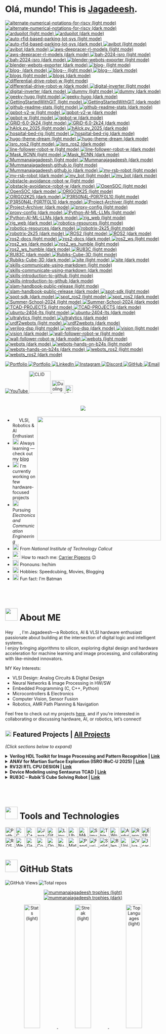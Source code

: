 # Olá, mundo! This is [Jagadeesh](https://mummanajagadeesh.github.io/). <!-- updated: 2025-07-20 15:16:52 IST -->

<!--# こんにちは、世界！これは [Jagadeesh](https://mummanajagadeesh.github.io/) です。-->


<!--START-REPO-CARD:ImProVe-->
<!--END-REPO-CARD:ImProVe-->

<!--START:REPO_CARDS-->

<a href="https://github.com/Mummanajagadeesh#gh-light-mode-only">
  <img src="./repos/alternate-numerical-notations-for-riscv-light.svg#gh-light-mode-only" alt="alternate-numerical-notations-for-riscv (light mode)" />
</a>
<a href="https://github.com/Mummanajagadeesh#gh-dark-mode-only">
  <img src="./repos/alternate-numerical-notations-for-riscv-dark.svg#gh-dark-mode-only" alt="alternate-numerical-notations-for-riscv (dark mode)" />
</a>


<a href="https://github.com/Mummanajagadeesh#gh-light-mode-only">
  <img src="./repos/ardupilot-light.svg#gh-light-mode-only" alt="ardupilot (light mode)" />
</a>
<a href="https://github.com/Mummanajagadeesh#gh-dark-mode-only">
  <img src="./repos/ardupilot-dark.svg#gh-dark-mode-only" alt="ardupilot (dark mode)" />
</a>


<a href="https://github.com/Mummanajagadeesh#gh-light-mode-only">
  <img src="./repos/auto-rfid-based-parking-lot-sys-light.svg#gh-light-mode-only" alt="auto-rfid-based-parking-lot-sys (light mode)" />
</a>
<a href="https://github.com/Mummanajagadeesh#gh-dark-mode-only">
  <img src="./repos/auto-rfid-based-parking-lot-sys-dark.svg#gh-dark-mode-only" alt="auto-rfid-based-parking-lot-sys (dark mode)" />
</a>


<a href="https://github.com/Mummanajagadeesh#gh-light-mode-only">
  <img src="./repos/avibot-light.svg#gh-light-mode-only" alt="avibot (light mode)" />
</a>
<a href="https://github.com/Mummanajagadeesh#gh-dark-mode-only">
  <img src="./repos/avibot-dark.svg#gh-dark-mode-only" alt="avibot (dark mode)" />
</a>


<a href="https://github.com/Mummanajagadeesh#gh-light-mode-only">
  <img src="./repos/aws-deepracer-rl-models-light.svg#gh-light-mode-only" alt="aws-deepracer-rl-models (light mode)" />
</a>
<a href="https://github.com/Mummanajagadeesh#gh-dark-mode-only">
  <img src="./repos/aws-deepracer-rl-models-dark.svg#gh-dark-mode-only" alt="aws-deepracer-rl-models (dark mode)" />
</a>


<a href="https://github.com/Mummanajagadeesh#gh-light-mode-only">
  <img src="./repos/bah-2024-isro-light.svg#gh-light-mode-only" alt="bah-2024-isro (light mode)" />
</a>
<a href="https://github.com/Mummanajagadeesh#gh-dark-mode-only">
  <img src="./repos/bah-2024-isro-dark.svg#gh-dark-mode-only" alt="bah-2024-isro (dark mode)" />
</a>


<a href="https://github.com/Mummanajagadeesh#gh-light-mode-only">
  <img src="./repos/blender-webots-exporter-light.svg#gh-light-mode-only" alt="blender-webots-exporter (light mode)" />
</a>
<a href="https://github.com/Mummanajagadeesh#gh-dark-mode-only">
  <img src="./repos/blender-webots-exporter-dark.svg#gh-dark-mode-only" alt="blender-webots-exporter (dark mode)" />
</a>


<a href="https://github.com/Mummanajagadeesh#gh-light-mode-only">
  <img src="./repos/blog--light.svg#gh-light-mode-only" alt="blog- (light mode)" />
</a>
<a href="https://github.com/Mummanajagadeesh#gh-dark-mode-only">
  <img src="./repos/blog--dark.svg#gh-dark-mode-only" alt="blog- (dark mode)" />
</a>


<a href="https://github.com/Mummanajagadeesh#gh-light-mode-only">
  <img src="./repos/blog---light.svg#gh-light-mode-only" alt="blog-- (light mode)" />
</a>
<a href="https://github.com/Mummanajagadeesh#gh-dark-mode-only">
  <img src="./repos/blog---dark.svg#gh-dark-mode-only" alt="blog-- (dark mode)" />
</a>


<a href="https://github.com/Mummanajagadeesh#gh-light-mode-only">
  <img src="./repos/blogs-light.svg#gh-light-mode-only" alt="blogs (light mode)" />
</a>
<a href="https://github.com/Mummanajagadeesh#gh-dark-mode-only">
  <img src="./repos/blogs-dark.svg#gh-dark-mode-only" alt="blogs (dark mode)" />
</a>


<a href="https://github.com/Mummanajagadeesh#gh-light-mode-only">
  <img src="./repos/differential-drive-robot-w-light.svg#gh-light-mode-only" alt="differential-drive-robot-w (light mode)" />
</a>
<a href="https://github.com/Mummanajagadeesh#gh-dark-mode-only">
  <img src="./repos/differential-drive-robot-w-dark.svg#gh-dark-mode-only" alt="differential-drive-robot-w (dark mode)" />
</a>


<a href="https://github.com/Mummanajagadeesh#gh-light-mode-only">
  <img src="./repos/digital-inverter-light.svg#gh-light-mode-only" alt="digital-inverter (light mode)" />
</a>
<a href="https://github.com/Mummanajagadeesh#gh-dark-mode-only">
  <img src="./repos/digital-inverter-dark.svg#gh-dark-mode-only" alt="digital-inverter (dark mode)" />
</a>


<a href="https://github.com/Mummanajagadeesh#gh-light-mode-only">
  <img src="./repos/dummy-light.svg#gh-light-mode-only" alt="dummy (light mode)" />
</a>
<a href="https://github.com/Mummanajagadeesh#gh-dark-mode-only">
  <img src="./repos/dummy-dark.svg#gh-dark-mode-only" alt="dummy (dark mode)" />
</a>


<a href="https://github.com/Mummanajagadeesh#gh-light-mode-only">
  <img src="./repos/geeky-hugo-light.svg#gh-light-mode-only" alt="geeky-hugo (light mode)" />
</a>
<a href="https://github.com/Mummanajagadeesh#gh-dark-mode-only">
  <img src="./repos/geeky-hugo-dark.svg#gh-dark-mode-only" alt="geeky-hugo (dark mode)" />
</a>


<a href="https://github.com/Mummanajagadeesh#gh-light-mode-only">
  <img src="./repos/gettingstartedwithgit-light.svg#gh-light-mode-only" alt="GettingStartedWithGIT (light mode)" />
</a>
<a href="https://github.com/Mummanajagadeesh#gh-dark-mode-only">
  <img src="./repos/gettingstartedwithgit-dark.svg#gh-dark-mode-only" alt="GettingStartedWithGIT (dark mode)" />
</a>


<a href="https://github.com/Mummanajagadeesh#gh-light-mode-only">
  <img src="./repos/github-readme-stats-light.svg#gh-light-mode-only" alt="github-readme-stats (light mode)" />
</a>
<a href="https://github.com/Mummanajagadeesh#gh-dark-mode-only">
  <img src="./repos/github-readme-stats-dark.svg#gh-dark-mode-only" alt="github-readme-stats (dark mode)" />
</a>


<a href="https://github.com/Mummanajagadeesh#gh-light-mode-only">
  <img src="./repos/gpbot-v2-w-light.svg#gh-light-mode-only" alt="gpbot-v2-w (light mode)" />
</a>
<a href="https://github.com/Mummanajagadeesh#gh-dark-mode-only">
  <img src="./repos/gpbot-v2-w-dark.svg#gh-dark-mode-only" alt="gpbot-v2-w (dark mode)" />
</a>


<a href="https://github.com/Mummanajagadeesh#gh-light-mode-only">
  <img src="./repos/gpbot-w-light.svg#gh-light-mode-only" alt="gpbot-w (light mode)" />
</a>
<a href="https://github.com/Mummanajagadeesh#gh-dark-mode-only">
  <img src="./repos/gpbot-w-dark.svg#gh-dark-mode-only" alt="gpbot-w (dark mode)" />
</a>


<a href="https://github.com/Mummanajagadeesh#gh-light-mode-only">
  <img src="./repos/grid-6.0-2k24-light.svg#gh-light-mode-only" alt="GRiD-6.0-2k24 (light mode)" />
</a>
<a href="https://github.com/Mummanajagadeesh#gh-dark-mode-only">
  <img src="./repos/grid-6.0-2k24-dark.svg#gh-dark-mode-only" alt="GRiD-6.0-2k24 (dark mode)" />
</a>


<a href="https://github.com/Mummanajagadeesh#gh-light-mode-only">
  <img src="./repos/haick.py_2025-light.svg#gh-light-mode-only" alt="hAIck.py_2025 (light mode)" />
</a>
<a href="https://github.com/Mummanajagadeesh#gh-dark-mode-only">
  <img src="./repos/haick.py_2025-dark.svg#gh-dark-mode-only" alt="hAIck.py_2025 (dark mode)" />
</a>


<a href="https://github.com/Mummanajagadeesh#gh-light-mode-only">
  <img src="./repos/hospital-bed-rig-light.svg#gh-light-mode-only" alt="hospital-bed-rig (light mode)" />
</a>
<a href="https://github.com/Mummanajagadeesh#gh-dark-mode-only">
  <img src="./repos/hospital-bed-rig-dark.svg#gh-dark-mode-only" alt="hospital-bed-rig (dark mode)" />
</a>


<a href="https://github.com/Mummanajagadeesh#gh-light-mode-only">
  <img src="./repos/hugo-theme-dream-light.svg#gh-light-mode-only" alt="hugo-theme-dream (light mode)" />
</a>
<a href="https://github.com/Mummanajagadeesh#gh-dark-mode-only">
  <img src="./repos/hugo-theme-dream-dark.svg#gh-dark-mode-only" alt="hugo-theme-dream (dark mode)" />
</a>


<a href="https://github.com/Mummanajagadeesh#gh-light-mode-only">
  <img src="./repos/isro_ros2-light.svg#gh-light-mode-only" alt="isro_ros2 (light mode)" />
</a>
<a href="https://github.com/Mummanajagadeesh#gh-dark-mode-only">
  <img src="./repos/isro_ros2-dark.svg#gh-dark-mode-only" alt="isro_ros2 (dark mode)" />
</a>


<a href="https://github.com/Mummanajagadeesh#gh-light-mode-only">
  <img src="./repos/line-follower-robot-w-light.svg#gh-light-mode-only" alt="line-follower-robot-w (light mode)" />
</a>
<a href="https://github.com/Mummanajagadeesh#gh-dark-mode-only">
  <img src="./repos/line-follower-robot-w-dark.svg#gh-dark-mode-only" alt="line-follower-robot-w (dark mode)" />
</a>


<a href="https://github.com/Mummanajagadeesh#gh-light-mode-only">
  <img src="./repos/mask_rcnn-light.svg#gh-light-mode-only" alt="Mask_RCNN (light mode)" />
</a>
<a href="https://github.com/Mummanajagadeesh#gh-dark-mode-only">
  <img src="./repos/mask_rcnn-dark.svg#gh-dark-mode-only" alt="Mask_RCNN (dark mode)" />
</a>


<a href="https://github.com/Mummanajagadeesh#gh-light-mode-only">
  <img src="./repos/mummanajagadeesh-light.svg#gh-light-mode-only" alt="Mummanajagadeesh (light mode)" />
</a>
<a href="https://github.com/Mummanajagadeesh#gh-dark-mode-only">
  <img src="./repos/mummanajagadeesh-dark.svg#gh-dark-mode-only" alt="Mummanajagadeesh (dark mode)" />
</a>


<a href="https://github.com/Mummanajagadeesh#gh-light-mode-only">
  <img src="./repos/mummanajagadeesh.github.io-light.svg#gh-light-mode-only" alt="Mummanajagadeesh.github.io (light mode)" />
</a>
<a href="https://github.com/Mummanajagadeesh#gh-dark-mode-only">
  <img src="./repos/mummanajagadeesh.github.io-dark.svg#gh-dark-mode-only" alt="Mummanajagadeesh.github.io (dark mode)" />
</a>


<a href="https://github.com/Mummanajagadeesh#gh-light-mode-only">
  <img src="./repos/my-rsb-robot-light.svg#gh-light-mode-only" alt="my-rsb-robot (light mode)" />
</a>
<a href="https://github.com/Mummanajagadeesh#gh-dark-mode-only">
  <img src="./repos/my-rsb-robot-dark.svg#gh-dark-mode-only" alt="my-rsb-robot (dark mode)" />
</a>


<a href="https://github.com/Mummanajagadeesh#gh-light-mode-only">
  <img src="./repos/my_bot-light.svg#gh-light-mode-only" alt="my_bot (light mode)" />
</a>
<a href="https://github.com/Mummanajagadeesh#gh-dark-mode-only">
  <img src="./repos/my_bot-dark.svg#gh-dark-mode-only" alt="my_bot (dark mode)" />
</a>


<a href="https://github.com/Mummanajagadeesh#gh-light-mode-only">
  <img src="./repos/obstacle-avoidance-robot-w-light.svg#gh-light-mode-only" alt="obstacle-avoidance-robot-w (light mode)" />
</a>
<a href="https://github.com/Mummanajagadeesh#gh-dark-mode-only">
  <img src="./repos/obstacle-avoidance-robot-w-dark.svg#gh-dark-mode-only" alt="obstacle-avoidance-robot-w (dark mode)" />
</a>


<a href="https://github.com/Mummanajagadeesh#gh-light-mode-only">
  <img src="./repos/opensoc-light.svg#gh-light-mode-only" alt="OpenSOC (light mode)" />
</a>
<a href="https://github.com/Mummanajagadeesh#gh-dark-mode-only">
  <img src="./repos/opensoc-dark.svg#gh-dark-mode-only" alt="OpenSOC (dark mode)" />
</a>


<a href="https://github.com/Mummanajagadeesh#gh-light-mode-only">
  <img src="./repos/origo2k25-light.svg#gh-light-mode-only" alt="ORIGO2K25 (light mode)" />
</a>
<a href="https://github.com/Mummanajagadeesh#gh-dark-mode-only">
  <img src="./repos/origo2k25-dark.svg#gh-dark-mode-only" alt="ORIGO2K25 (dark mode)" />
</a>


<a href="https://github.com/Mummanajagadeesh#gh-light-mode-only">
  <img src="./repos/p3r50n4l-p0r7f0l10-light.svg#gh-light-mode-only" alt="P3R50N4L-P0R7F0L10 (light mode)" />
</a>
<a href="https://github.com/Mummanajagadeesh#gh-dark-mode-only">
  <img src="./repos/p3r50n4l-p0r7f0l10-dark.svg#gh-dark-mode-only" alt="P3R50N4L-P0R7F0L10 (dark mode)" />
</a>


<a href="https://github.com/Mummanajagadeesh#gh-light-mode-only">
  <img src="./repos/project-archiver-light.svg#gh-light-mode-only" alt="Project-Archiver (light mode)" />
</a>
<a href="https://github.com/Mummanajagadeesh#gh-dark-mode-only">
  <img src="./repos/project-archiver-dark.svg#gh-dark-mode-only" alt="Project-Archiver (dark mode)" />
</a>


<a href="https://github.com/Mummanajagadeesh#gh-light-mode-only">
  <img src="./repos/proxy-config-light.svg#gh-light-mode-only" alt="proxy-config (light mode)" />
</a>
<a href="https://github.com/Mummanajagadeesh#gh-dark-mode-only">
  <img src="./repos/proxy-config-dark.svg#gh-dark-mode-only" alt="proxy-config (dark mode)" />
</a>


<a href="https://github.com/Mummanajagadeesh#gh-light-mode-only">
  <img src="./repos/python-ai-ml-llms-light.svg#gh-light-mode-only" alt="Python-AI-ML-LLMs (light mode)" />
</a>
<a href="https://github.com/Mummanajagadeesh#gh-dark-mode-only">
  <img src="./repos/python-ai-ml-llms-dark.svg#gh-dark-mode-only" alt="Python-AI-ML-LLMs (dark mode)" />
</a>


<a href="https://github.com/Mummanajagadeesh#gh-light-mode-only">
  <img src="./repos/rig_web-light.svg#gh-light-mode-only" alt="rig_web (light mode)" />
</a>
<a href="https://github.com/Mummanajagadeesh#gh-dark-mode-only">
  <img src="./repos/rig_web-dark.svg#gh-dark-mode-only" alt="rig_web (dark mode)" />
</a>


<a href="https://github.com/Mummanajagadeesh#gh-light-mode-only">
  <img src="./repos/robotics-resources-light.svg#gh-light-mode-only" alt="robotics-resources (light mode)" />
</a>
<a href="https://github.com/Mummanajagadeesh#gh-dark-mode-only">
  <img src="./repos/robotics-resources-dark.svg#gh-dark-mode-only" alt="robotics-resources (dark mode)" />
</a>


<a href="https://github.com/Mummanajagadeesh#gh-light-mode-only">
  <img src="./repos/robotrix-2k25-light.svg#gh-light-mode-only" alt="robotrix-2k25 (light mode)" />
</a>
<a href="https://github.com/Mummanajagadeesh#gh-dark-mode-only">
  <img src="./repos/robotrix-2k25-dark.svg#gh-dark-mode-only" alt="robotrix-2k25 (dark mode)" />
</a>


<a href="https://github.com/Mummanajagadeesh#gh-light-mode-only">
  <img src="./repos/ros2-light.svg#gh-light-mode-only" alt="ROS2 (light mode)" />
</a>
<a href="https://github.com/Mummanajagadeesh#gh-dark-mode-only">
  <img src="./repos/ros2-dark.svg#gh-dark-mode-only" alt="ROS2 (dark mode)" />
</a>


<a href="https://github.com/Mummanajagadeesh#gh-light-mode-only">
  <img src="./repos/ros2-docs-light.svg#gh-light-mode-only" alt="ros2-docs (light mode)" />
</a>
<a href="https://github.com/Mummanajagadeesh#gh-dark-mode-only">
  <img src="./repos/ros2-docs-dark.svg#gh-dark-mode-only" alt="ros2-docs (dark mode)" />
</a>


<a href="https://github.com/Mummanajagadeesh#gh-light-mode-only">
  <img src="./repos/ros2_ws-light.svg#gh-light-mode-only" alt="ros2_ws (light mode)" />
</a>
<a href="https://github.com/Mummanajagadeesh#gh-dark-mode-only">
  <img src="./repos/ros2_ws-dark.svg#gh-dark-mode-only" alt="ros2_ws (dark mode)" />
</a>


<a href="https://github.com/Mummanajagadeesh#gh-light-mode-only">
  <img src="./repos/ros2_ws_humble-light.svg#gh-light-mode-only" alt="ros2_ws_humble (light mode)" />
</a>
<a href="https://github.com/Mummanajagadeesh#gh-dark-mode-only">
  <img src="./repos/ros2_ws_humble-dark.svg#gh-dark-mode-only" alt="ros2_ws_humble (dark mode)" />
</a>


<a href="https://github.com/Mummanajagadeesh#gh-light-mode-only">
  <img src="./repos/ru83c-light.svg#gh-light-mode-only" alt="RU83C (light mode)" />
</a>
<a href="https://github.com/Mummanajagadeesh#gh-dark-mode-only">
  <img src="./repos/ru83c-dark.svg#gh-dark-mode-only" alt="RU83C (dark mode)" />
</a>


<a href="https://github.com/Mummanajagadeesh#gh-light-mode-only">
  <img src="./repos/rubiks-cube-3d-light.svg#gh-light-mode-only" alt="Rubiks-Cube-3D (light mode)" />
</a>
<a href="https://github.com/Mummanajagadeesh#gh-dark-mode-only">
  <img src="./repos/rubiks-cube-3d-dark.svg#gh-dark-mode-only" alt="Rubiks-Cube-3D (dark mode)" />
</a>


<a href="https://github.com/Mummanajagadeesh#gh-light-mode-only">
  <img src="./repos/site-light.svg#gh-light-mode-only" alt="site (light mode)" />
</a>
<a href="https://github.com/Mummanajagadeesh#gh-dark-mode-only">
  <img src="./repos/site-dark.svg#gh-dark-mode-only" alt="site (dark mode)" />
</a>


<a href="https://github.com/Mummanajagadeesh#gh-light-mode-only">
  <img src="./repos/skills-communicate-using-markdown-light.svg#gh-light-mode-only" alt="skills-communicate-using-markdown (light mode)" />
</a>
<a href="https://github.com/Mummanajagadeesh#gh-dark-mode-only">
  <img src="./repos/skills-communicate-using-markdown-dark.svg#gh-dark-mode-only" alt="skills-communicate-using-markdown (dark mode)" />
</a>


<a href="https://github.com/Mummanajagadeesh#gh-light-mode-only">
  <img src="./repos/skills-introduction-to-github-light.svg#gh-light-mode-only" alt="skills-introduction-to-github (light mode)" />
</a>
<a href="https://github.com/Mummanajagadeesh#gh-dark-mode-only">
  <img src="./repos/skills-introduction-to-github-dark.svg#gh-dark-mode-only" alt="skills-introduction-to-github (dark mode)" />
</a>


<a href="https://github.com/Mummanajagadeesh#gh-light-mode-only">
  <img src="./repos/slam-handbook-public-release-light.svg#gh-light-mode-only" alt="slam-handbook-public-release (light mode)" />
</a>
<a href="https://github.com/Mummanajagadeesh#gh-dark-mode-only">
  <img src="./repos/slam-handbook-public-release-dark.svg#gh-dark-mode-only" alt="slam-handbook-public-release (dark mode)" />
</a>


<a href="https://github.com/Mummanajagadeesh#gh-light-mode-only">
  <img src="./repos/spot-sdk-light.svg#gh-light-mode-only" alt="spot-sdk (light mode)" />
</a>
<a href="https://github.com/Mummanajagadeesh#gh-dark-mode-only">
  <img src="./repos/spot-sdk-dark.svg#gh-dark-mode-only" alt="spot-sdk (dark mode)" />
</a>


<a href="https://github.com/Mummanajagadeesh#gh-light-mode-only">
  <img src="./repos/spot_ros2-light.svg#gh-light-mode-only" alt="spot_ros2 (light mode)" />
</a>
<a href="https://github.com/Mummanajagadeesh#gh-dark-mode-only">
  <img src="./repos/spot_ros2-dark.svg#gh-dark-mode-only" alt="spot_ros2 (dark mode)" />
</a>


<a href="https://github.com/Mummanajagadeesh#gh-light-mode-only">
  <img src="./repos/summer-school-2024-light.svg#gh-light-mode-only" alt="Summer-School-2024 (light mode)" />
</a>
<a href="https://github.com/Mummanajagadeesh#gh-dark-mode-only">
  <img src="./repos/summer-school-2024-dark.svg#gh-dark-mode-only" alt="Summer-School-2024 (dark mode)" />
</a>


<a href="https://github.com/Mummanajagadeesh#gh-light-mode-only">
  <img src="./repos/tcad-projects-light.svg#gh-light-mode-only" alt="TCAD-PROJECTS (light mode)" />
</a>
<a href="https://github.com/Mummanajagadeesh#gh-dark-mode-only">
  <img src="./repos/tcad-projects-dark.svg#gh-dark-mode-only" alt="TCAD-PROJECTS (dark mode)" />
</a>


<a href="https://github.com/Mummanajagadeesh#gh-light-mode-only">
  <img src="./repos/ubuntu-2404-lts-light.svg#gh-light-mode-only" alt="ubuntu-2404-lts (light mode)" />
</a>
<a href="https://github.com/Mummanajagadeesh#gh-dark-mode-only">
  <img src="./repos/ubuntu-2404-lts-dark.svg#gh-dark-mode-only" alt="ubuntu-2404-lts (dark mode)" />
</a>


<a href="https://github.com/Mummanajagadeesh#gh-light-mode-only">
  <img src="./repos/ultralytics-light.svg#gh-light-mode-only" alt="ultralytics (light mode)" />
</a>
<a href="https://github.com/Mummanajagadeesh#gh-dark-mode-only">
  <img src="./repos/ultralytics-dark.svg#gh-dark-mode-only" alt="ultralytics (dark mode)" />
</a>


<a href="https://github.com/Mummanajagadeesh#gh-light-mode-only">
  <img src="./repos/urdf2webots-light.svg#gh-light-mode-only" alt="urdf2webots (light mode)" />
</a>
<a href="https://github.com/Mummanajagadeesh#gh-dark-mode-only">
  <img src="./repos/urdf2webots-dark.svg#gh-dark-mode-only" alt="urdf2webots (dark mode)" />
</a>


<a href="https://github.com/Mummanajagadeesh#gh-light-mode-only">
  <img src="./repos/verilog-dsp-light.svg#gh-light-mode-only" alt="verilog-dsp (light mode)" />
</a>
<a href="https://github.com/Mummanajagadeesh#gh-dark-mode-only">
  <img src="./repos/verilog-dsp-dark.svg#gh-dark-mode-only" alt="verilog-dsp (dark mode)" />
</a>


<a href="https://github.com/Mummanajagadeesh#gh-light-mode-only">
  <img src="./repos/vision-light.svg#gh-light-mode-only" alt="vision (light mode)" />
</a>
<a href="https://github.com/Mummanajagadeesh#gh-dark-mode-only">
  <img src="./repos/vision-dark.svg#gh-dark-mode-only" alt="vision (dark mode)" />
</a>


<a href="https://github.com/Mummanajagadeesh#gh-light-mode-only">
  <img src="./repos/wall-follower-robot-w-light.svg#gh-light-mode-only" alt="wall-follower-robot-w (light mode)" />
</a>
<a href="https://github.com/Mummanajagadeesh#gh-dark-mode-only">
  <img src="./repos/wall-follower-robot-w-dark.svg#gh-dark-mode-only" alt="wall-follower-robot-w (dark mode)" />
</a>


<a href="https://github.com/Mummanajagadeesh#gh-light-mode-only">
  <img src="./repos/webots-light.svg#gh-light-mode-only" alt="webots (light mode)" />
</a>
<a href="https://github.com/Mummanajagadeesh#gh-dark-mode-only">
  <img src="./repos/webots-dark.svg#gh-dark-mode-only" alt="webots (dark mode)" />
</a>


<a href="https://github.com/Mummanajagadeesh#gh-light-mode-only">
  <img src="./repos/webots-hands-on-b24s-light.svg#gh-light-mode-only" alt="webots-hands-on-b24s (light mode)" />
</a>
<a href="https://github.com/Mummanajagadeesh#gh-dark-mode-only">
  <img src="./repos/webots-hands-on-b24s-dark.svg#gh-dark-mode-only" alt="webots-hands-on-b24s (dark mode)" />
</a>


<a href="https://github.com/Mummanajagadeesh#gh-light-mode-only">
  <img src="./repos/webots_ros2-light.svg#gh-light-mode-only" alt="webots_ros2 (light mode)" />
</a>
<a href="https://github.com/Mummanajagadeesh#gh-dark-mode-only">
  <img src="./repos/webots_ros2-dark.svg#gh-dark-mode-only" alt="webots_ros2 (dark mode)" />
</a>

<!--END:REPO_CARDS-->


<!--START-REPO-CARD:NeVeR-->
<!--END-REPO-CARD:NeVeR-->


<p align="left">
  <a href="https://mummanajagadeesh.github.io/" target="_blank">
      <img src="https://img.shields.io/badge/Portfolio-2E8B57?style=flat-square&logo=Google-chrome&logoColor=white" alt="Portfolio"/>
  </a>
  <a href="https://mummanajagadeesh.github.io/blog/all" target="_blank">
      <img src="https://img.shields.io/badge/BLOG-000000?style=flat-square&logo=Google-chrome&logoColor=white" alt="Portfolio"/>
  </a>
  <a href="https://www.linkedin.com/in/jagadeeesh-mummana" target="_blank">
    <img src="https://img.shields.io/badge/LinkedIn-blue?style=flat-square&logo=linkedin" alt="LinkedIn"/>
  </a>
  <a href="https://www.instagram.com/jagadeesh__97__" target="_blank">
    <img src="https://img.shields.io/badge/Instagram-E4405F?style=flat-square&logo=instagram&logoColor=white" alt="Instagram"/>
  </a>
  <a href="https://discord.com/users/864753029030215690" target="_blank">
    <img src="https://img.shields.io/badge/Discord-7289DA?style=flat-square&logo=discord&logoColor=white" alt="Discord"/>
  </a>
  <a href="https://github.com/Mummanajagadeesh" target="_blank">
    <img src="https://img.shields.io/badge/GitHub-black?style=flat-square&logo=github" alt="GitHub"/>
  </a>
  <a href="mailto:mummanajagadeesh97@gmail.com" target="_blank">
    <img src="https://img.shields.io/badge/Email-D14836?style=flat-square&logo=gmail&logoColor=white" alt="Email"/>
  </a>
<!--   <a href="https://www.facebook.com/MJagadeesh97/" target="_blank">
    <img src="https://img.shields.io/badge/Facebook-1877F2?style=flat-square&logo=facebook&logoColor=white" alt="Facebook"/>
  </a>
  <a href="https://x.com/M_JAGADEESH97" target="_blank">
    <img src="https://img.shields.io/badge/Twitter-000000?style=flat-square&logo=x&logoColor=white" alt="X"/>
  </a> -->
</p>

<p align="left">
  <a href="https://www.youtube.com/@M_J_9_7" target="_blank">
    <img src="https://img.shields.io/badge/YouTube-FF0000?style=flat-square&logo=youtube&logoColor=white" alt="YouTube"/>
  </a>
  <a href="https://events.cubelelo.com/profile/24CLMUM001">
    <img src="https://m.media-amazon.com/images/S/aplus-media/sc/80b77cfa-c498-46e8-844c-3768a698d63a.__CR0,0,600,180_PT0_SX600_V1___.png" alt="CLID" width="70"/>
  </a>
  <a href="https://www.duolingo.com/profile/jagadeesh97">
    <img src="https://media.tenor.com/z168S__FUKcAAAAi/duolingo.gif" alt="Duolingo" width="40"/>
  </a>
  <a href="https://games.app.goo.gl/p1bNrgGSnMbK4hte9">
    <img src="https://www.svgrepo.com/show/303545/google-play-games-logo.svg" alt="Google Play" width="24"/>
  </a>
</p>



<!--<h1 align="center">
    <img src="https://readme-typing-svg.herokuapp.com/?font=Monaco&size=35&color=FF0000&center=true&vCenter=true&width=1000&height=120&duration=4000&lines=$+git+pull+life+--verbose;Fetching+latest+life+updates...;error:+merge+conflict+in+/mental/health;error:+insufficient+memory+to+process+workload;warning:+uncommitted+stress+found;Aborting...;Output:+%22404'd%22&repeat=false" />
</h1>-->


<h1 align="center">
    <img src="https://readme-typing-svg.herokuapp.com/?font=Monaco&size=35&color=FF0000&center=true&vCenter=true&width=500&height=70&duration=4000&lines=Hi_👋!;+I'm_Jagadeesh_ツ;" />
</h1>



<!-- <table>
  <tr>
    <td>
      <img src="https://i.pinimg.com/originals/3d/17/f4/3d17f46d3ea30dc0b94a9ff4a4d1a380.gif" width="400px">
    </td>
    <td>
      - <img src="https://images.emojiterra.com/google/noto-emoji/animated-emoji/1f916.gif" width="17px"> Robotics, AI & VLSI Enthusiast<br>
      - <img src="https://i.gifer.com/origin/4c/4c8423ace30594a2f80c07639d6885fd_w200.webp" width="20px"> I'm constantly learning<br>
      - <img src="https://mir-s3-cdn-cf.behance.net/project_modules/disp/91e44488262645.5ddbaf2895ce1.gif" width="20px"> I'm currently working on few robotics related projects<br>
      - <img src="https://media.tenor.com/tkpOfRTT21UAAAAi/flexed-biceps-joypixels.gif" width="20px"> Pursuing <em>Electronics and Communication Engineering</em><br>
      - <img src="https://media4.giphy.com/media/v1.Y2lkPTc5MGI3NjExdXhoNWhlMzdiczdvYzVndjVxdjF5bTgwdHlvaGJ1bWkzMTJwZGkxcSZlcD12MV9pbnRlcm5hbF9naWZfYnlfaWQmY3Q9cw/VGQh2JdmphZHUBT0Bi/giphy.webp" width="20px"> From <em>National Institute of Technology Calicut</em><br>
      - <img src="https://cdn.pixabay.com/animation/2023/10/03/13/08/13-08-01-15_512.gif" width="25px"> How to reach me: <a href="https://mummanajagadeesh.github.io/contact">Carrier Pigeons</a> 😉<br>
      - <img src="https://media.tenor.com/kDZWJ62n1mEAAAAj/emoji-emojis.gif" width="20px"> Pronouns: he/him<br>
      - <img src="https://cdn.pixabay.com/animation/2023/03/21/10/41/10-41-09-561_512.gif" width="20px"> 
        <!--Hobbies:
        <img src="https://i.pinimg.com/originals/e4/4a/5f/e44a5fb5dbaa4e48a5a09f42b63ad02e.gif" width="20px">,
        <img src="https://media1.giphy.com/media/v1.Y2lkPTc5MGI3NjExanFhMXVoN3VoMmt0Y3F3Ymdsc2kyOWdqM3Ixa3NrMzhoZ295dXByOSZlcD12MV9pbnRlcm5hbF9naWZfYnlfaWQmY3Q9cw/2Ygy0khwewLgMSYM0t/giphy.webp" width="15px">,
        <img src="https://media.tenor.com/U_xJRkSD54AAAAAi/abiera-origami.gif" width="15px"><br>-->


<!--<p align="center">
<table>
  <tr>
    <td>
      <img src="https://i.pinimg.com/originals/3d/17/f4/3d17f46d3ea30dc0b94a9ff4a4d1a380.gif" width="400px">
    </td>
    <td>
      <ul>
        <li><img src="https://images.emojiterra.com/google/noto-emoji/animated-emoji/1f916.gif" width="17px"> Robotics, AI & VLSI Enthusiast</li>
        <li><img src="https://i.gifer.com/origin/4c/4c8423ace30594a2f80c07639d6885fd_w200.webp" width="20px"> I'm constantly learning</li>
        <li><img src="https://mir-s3-cdn-cf.behance.net/project_modules/disp/91e44488262645.5ddbaf2895ce1.gif" width="20px"> I'm currently working on few robotics related projects</li>
        <li><img src="https://media.tenor.com/tkpOfRTT21UAAAAi/flexed-biceps-joypixels.gif" width="20px"> Pursuing <em>Electronics and Communication Engineering</em></li>
        <li><img src="https://media4.giphy.com/media/v1.Y2lkPTc5MGI3NjExdXhoNWhlMzdiczdvYzVndjVxdjF5bTgwdHlvaGJ1bWkzMTJwZGkxcSZlcD12MV9pbnRlcm5hbF9naWZfYnlfaWQmY3Q9cw/VGQh2JdmphZHUBT0Bi/giphy.webp" width="20px"> From <em>National Institute of Technology Calicut</em></li>
        <li><img src="https://cdn.pixabay.com/animation/2023/10/03/13/08/13-08-01-15_512.gif" width="25px"> How to reach me: <a href="https://mummanajagadeesh.github.io/contact">Carrier Pigeons</a> 😉</li>
        <li><img src="https://media.tenor.com/kDZWJ62n1mEAAAAj/emoji-emojis.gif" width="20px"> Pronouns: he/him</li>
        <li><img src="https://cdn.pixabay.com/animation/2023/03/21/10/41/10-41-09-561_512.gif" width="20px"> Hobbies: Speedcubing, Coding, Movies, Blogging</li>
        <li><img src="https://media1.giphy.com/media/v1.Y2lkPTc5MGI3NjExeGo0bDB3azFlMTF0ZTI2ZGMyMXNja3ZnaG9pZ2Z1MXc5ZWljM2xqbiZlcD12MV9pbnRlcm5hbF9naWZfYnlfaWQmY3Q9cw/3ohc19SFUdIJ0YQcLe/giphy.webp" width="20px"> Fun fact: I'm Batman</li>
      </ul>
    </td>
  </tr>
</table>
</p>-->

<p>
  <img src="https://i.pinimg.com/originals/3d/17/f4/3d17f46d3ea30dc0b94a9ff4a4d1a380.gif" width="400px" align="right">
</p>

<ul>
  <li><img src="https://images.emojiterra.com/google/noto-emoji/animated-emoji/1f916.gif" width="17px"> VLSI, Robotics & AI Enthusiast</li>
  <li><img src="https://i.gifer.com/origin/4c/4c8423ace30594a2f80c07639d6885fd_w200.webp" width="20px" alt="rocket icon"> Always learning — check out my <a href="https://mummanajagadeesh.github.io/blog/all">blog</a></li>
  <li><img src="https://mir-s3-cdn-cf.behance.net/project_modules/disp/91e44488262645.5ddbaf2895ce1.gif" width="20px"> I'm currently working on few hardware-focused projects</li>
  <li><img src="https://media.tenor.com/tkpOfRTT21UAAAAi/flexed-biceps-joypixels.gif" width="20px"> Pursuing <em>Electronics and Communication Engineering</em></li>
  <li><img src="https://media4.giphy.com/media/v1.Y2lkPTc5MGI3NjExdXhoNWhlMzdiczdvYzVndjVxdjF5bTgwdHlvaGJ1bWkzMTJwZGkxcSZlcD12MV9pbnRlcm5hbF9naWZfYnlfaWQmY3Q9cw/VGQh2JdmphZHUBT0Bi/giphy.webp" width="20px"> From <em>National Institute of Technology Calicut</em></li>
  <li><img src="https://cdn.pixabay.com/animation/2023/10/03/13/08/13-08-01-15_512.gif" width="25px"> How to reach me: <a href="https://mummanajagadeesh.github.io/contact">Carrier Pigeons</a> 😉</li>
  <li><img src="https://media.tenor.com/kDZWJ62n1mEAAAAj/emoji-emojis.gif" width="20px"> Pronouns: he/him</li>
  <li><img src="https://cdn.pixabay.com/animation/2023/03/21/10/41/10-41-09-561_512.gif" width="20px"> Hobbies: Speedcubing, Movies, Blogging</li>
  <li><img src="https://media1.giphy.com/media/v1.Y2lkPTc5MGI3NjExeGo0bDB3azFlMTF0ZTI2ZGMyMXNja3ZnaG9pZ2Z1MXc5ZWljM2xqbiZlcD12MV9pbnRlcm5hbF9naWZfYnlfaWQmY3Q9cw/3ohc19SFUdIJ0YQcLe/giphy.webp" width="20px"> Fun fact: I'm Batman</li>
</ul>

<!--$ git pull life --verbose
Fetching latest life updates...
error: merge conflict in /mental/health
error: insufficient memory to process workload
warning: uncommitted stress found
Aborting...
Output: "Fckdup"-->
<br><br>

# <img src="https://i.pinimg.com/originals/88/c0/8e/88c08e0221a17ea11b0e59341d2c0b7c.gif" width="40px"> About ME

Hey <img src="https://raw.githubusercontent.com/umenzi/umenzi/main/wave.gif" width="17px">, I'm Jagadeesh—a Robotics, AI & VLSI hardware enthusiast passionate about building at the intersection of digital logic and intelligent systems.  
I enjoy bringing algorithms to silicon, exploring digital design and hardware acceleration for machine learning and image processing, and collaborating with like-minded innovators.

MY Key Interests:
- VLSI Design: Analog Circuits & Digital Design
- Neural Networks & Image Processing in HW/SW
- Embedded Programming (C, C++, Python)
- Microcontrollers & Electronics
- Computer Vision, Sensor Fusion
- Robotics, AMR Path Planning & Navigation
  
Feel free to check out my projects [here](https://mummanajagadeesh.github.io/projects/), and if you’re interested in collaborating or discussing hardware, AI, or robotics, let’s connect!

## <img src="https://media2.giphy.com/media/v1.Y2lkPTc5MGI3NjExaDZyazBneGIxemh6OHBtdXVxb3JtcmhubzRxY2Jyc3hxNXhwZHhuaSZlcD12MV9pbnRlcm5hbF9naWZfYnlfaWQmY3Q9cw/qXp82ZL3eZbbTUrLyy/giphy.gif"  width="20px"> Featured Projects | [All Projects](https://mummanajagadeesh.github.io/projects/)

<em>(Click sections below to expand)</em>


<details>
<summary>
  <strong>
    Verilog HDL Toolkit for Image Processing and Pattern Recognition |
    <a href="https://mummanajagadeesh.github.io/projects/improve/subprojects" target="_blank">Link</a>
  </strong>
</summary>
  
<br>

**Duration:** Individual, Ongoing  
**Tools:** Verilog (Icarus Verilog, Xilinx Vivado) | Python (OpenCV, NumPy, Tkinter) | Scripting (TCL, Perl)

- **Designed `image processing algorithms` (e.g., edge detection, geometric & color transforms, noise reduction) in Verilog, utilizing `hardware optimized math` techniques to maximize computational efficiency. These algorithms were fine-tuned for `low-latency` preprocessing in embedded vision SoCs.**

- **Implemented a `64-bit 3-layer perceptron` (`MLP 784-256-128-62`) for Extended-MNIST Character Recognition (`62 classes, ∼124k samples`) using an FSM-controlled neural network in Verilog. This implementation achieved `>90% training accuracy` (`>75% simulation accuracy`) with `~1.5s inference latency` (in simulation). A full end-to-end preprocessing and inference workflow was developed.**

- **Automated model `inference` and `performance metric` evaluation via Tcl/Perl scripts (executing Python and Icarus Verilog commands). Additionally, a real-time Tkinter GUI was created for test user input.**

- **Currently working on real-life applications including `label detection`, `document scanning`, `stereo depth map generation`, and neural network inference for MNIST/EMNIST datasets.**

</details>

<details>  
<summary>  
  <strong>  
    ANAV for Martian Surface Exploration (ISRO IRoC‑U 2025) |  
    <a href="https://mummanajagadeesh.github.io/projects/isro-anav/" target="_blank">Link</a>  
  </strong>  
</summary>  

<br>  

**Duration:** Team-based (ISRO RIG), Ongoing
**Tools:** Jetson Nano | Pixhawk | RealSense D435i | ESP32 (ESP‑Now) | VINS‑Fusion | ROS2

* **Built a `<2kg autonomous quadrotor>` for `GNSS-denied environments`, capable of `real-time mapping`, `navigation`, and `safe-zone detection` with zero manual intervention; Jetson Nano was used for onboard compute and Pixhawk handled flight control.**

* **Calibrated ESCs and implemented `embedded power distribution` via BEC module to ensure stable regulation for compute/sensing; integrated barometer and external optical flow sensor with Pixhawk for redundancy in low-texture or drifting conditions.**

* **Fused stereo-IMU data from `Intel RealSense D435i` using `VINS-Fusion` on `ROS2`, achieving `<5cm drift` over \~5m; transmitted real-time telemetry using ESP32 modules (`ESP‑Now`); autonomously landed on `obstacle-free 1.5×1.5m` zones with `<15° slopes`.**

</details>

<details>
<summary>
  <strong>
    RV32I RTL CPU DESIGN |
    <a href="https://mummanajagadeesh.github.io/projects/rose" target="_blank">Link</a>
  </strong>
</summary>
  
<br>


**Duration:** Individual, Ongoing  
**Tools:** Verilog (Icarus Verilog) | TL-Verilog (Makerchip) 

- **Implemented a fully synthesizable RV32I RISC-V core** in TL-Verilog with a single-stage pipeline, supporting all base integer instructions and immediate formats (I, S, B, U, J).

- **Developed a test program summing integers 1 to 9**, verified correct ALU operations, branching, and control flow within 50 simulation cycles, with pass/fail status stored in registers `x30` and `x31`.

- **Designed a 32-register file with dual-read and single-write ports**, enforcing write-disable on register `x0`, and integrated instruction decode logic handling opcode, funct3, and funct7 fields.

- **Implemented comprehensive ALU supporting arithmetic, logic, shifts, and comparisons**, with immediate extraction and flexible program counter update logic including branch and jump target calculation.

- **Enabled simulation and debugging via Makerchip integration** using `m4+cpu_viz()`, with waveform visualization and automated test validation through register monitoring.

</details>

<details>
<summary>
  <strong>
    Device Modeling using Sentaurus TCAD | 
        <a href="https://github.com/Mummanajagadeesh/TCAD-PROJECTS/" target="_blank">Link</a>
  </strong>
</summary>
  
<br>

Designed and simulated semiconductor structures (N-resistor, PN diode, NMOS) using Sentaurus TCAD; explored effects of doping, geometry, and physical models through process setup, simulation scripting, and visual analysis of internal device behavior

</details>



<details>
<summary>
  <strong>
    RU83C – Rubik’S Cube Solving Robot |
    <a href="https://mummanajagadeesh.github.io/projects/rubec/" target="_blank">Link</a>
  </strong>
</summary>
  
<br>


A vision-powered, algorithm-driven robot that solves the Rubik’s Cube with precision using Kociemba’s two-phase algorithm for optimal move sequences

</details>

<br><br>

# <img src="https://cdn.pixabay.com/animation/2023/05/16/19/08/19-08-28-374_512.gif" width="40px"> Tools and Technologies

<p align="left">
  <a href="https://www.python.org" target="_blank">
    <img height="30" src="https://custom-icon-badges.demolab.com/badge/Python-red.svg?logo=PYTHON_MJ97" alt="Python"/>
  </a>
  <a href="https://www.cprogramming.com/" target="_blank">
    <img height="30" src="https://custom-icon-badges.demolab.com/badge/C-grey.svg?logo=C_MJ97" alt="C Programming"/>
  </a>
  <a href="https://www.w3schools.com/cpp/" target="_blank">
    <img height="30" src="https://custom-icon-badges.demolab.com/badge/C++-blueviolet.svg?logo=CPP_MJ97" alt="C++"/>
  </a>
  <a href="https://www.java.com" target="_blank">
    <img height="30" src="https://custom-icon-badges.demolab.com/badge/Java-white.svg?logo=JAVA_MJ97" alt="Java"/>
  </a>
  <a href="https://git-scm.com/" target="_blank">
    <img height="30" src="https://custom-icon-badges.demolab.com/badge/Git-black.svg?logo=GIT_MJ97" alt="Git"/>
  </a>
  <a href="https://www.linux.org/" target="_blank">
    <img height="30" src="https://custom-icon-badges.demolab.com/badge/Linux-black.svg?logo=TUX_MJ97" alt="Linux"/>
  </a>
  <a href="https://ubuntu.com/" target="_blank">
    <img height="30" src="https://custom-icon-badges.demolab.com/badge/Ubuntu-blue.svg?logo=UBUNTU_MJ97" alt="Ubuntu"/>
  </a>
  <a href="https://www.mathworks.com/products/matlab.html" target="_blank">
    <img height="30" src="https://custom-icon-badges.demolab.com/badge/MATLAB-yellow.svg?logo=MATLAB_MJ97" alt="MATLAB"/>
  </a>
  <a href="https://www.mathworks.com/products/simulink.html" target="_blank">
    <img height="30" src="https://custom-icon-badges.demolab.com/badge/Simulink-blue.svg?logo=SIMULINK_MJ97" alt="Simulink"/>
  </a>
  <a href="https://thingspeak.com/" target="_blank">
    <img height="30" src="https://custom-icon-badges.demolab.com/badge/ThingSpeak-blue.svg?logo=THINGSPEAK_MJ97" alt="ThingSpeak"/>
  </a>
  <a href="https://wokwi.com/" target="_blank">
    <img height="30" src="https://custom-icon-badges.demolab.com/badge/Wokwi-green.svg?logo=WOKWI_MJ97" alt="Wokwi"/>
  </a>
  <a href="https://www.arduino.cc/" target="_blank">
    <img height="30" src="https://custom-icon-badges.demolab.com/badge/Arduino-teal.svg?logo=ARDUINO_MJ97" alt="Arduino"/>
  </a>
  <a href="https://www.raspberrypi.org/" target="_blank">
    <img height="30" src="https://custom-icon-badges.demolab.com/badge/RaspberryPi-darkgreen.svg?logo=RASP_MJ97" alt="Raspberry Pi"/>
  </a>
  <a href="https://espressif.com/" target="_blank">
    <img height="30" src="https://custom-icon-badges.demolab.com/badge/ESP32-darkblue.svg?logo=ESP_MJ97" alt="ESP32"/>
  </a>
  <a href="https://www.ros.org/" target="_blank">
    <img height="30" src="https://custom-icon-badges.demolab.com/badge/ROS2-purple.svg?logo=ROS2_MJ97" alt="ROS2"/>
  </a>
  <a href="https://cyberbotics.com/" target="_blank">
    <img height="30" src="https://custom-icon-badges.demolab.com/badge/Webots-lightblue.svg?logo=WEBOTS_MJ97" alt="Webots"/>
  </a>
  <a href="http://gazebosim.org/" target="_blank">
    <img height="30" src="https://custom-icon-badges.demolab.com/badge/Gazebo-grey.svg?logo=GAZEBO_MJ97" alt="Gazebo"/>
  </a>
  <a href="https://www.coppeliarobotics.com/" target="_blank">
    <img height="30" src="https://custom-icon-badges.demolab.com/badge/CoppeliaSim-pink.svg?logo=VREP_MJ97" alt="CoppeliaSim"/>
  </a>
  <a href="https://opencv.org/" target="_blank">
    <img height="30" src="https://custom-icon-badges.demolab.com/badge/OpenCV-green.svg?logo=OPENCV_MJ97" alt="OpenCV"/>
  </a>
  <a href="https://numpy.org/" target="_blank">
    <img height="30" src="https://custom-icon-badges.demolab.com/badge/NumPy-blue.svg?logo=NUMPY_MJ97" alt="NumPy"/>
  </a>
  <a href="https://matplotlib.org/" target="_blank">
    <img height="30" src="https://custom-icon-badges.demolab.com/badge/Matplotlib-purple.svg?logo=MATPLOTLIB_MJ97" alt="Matplotlib"/>
  </a>
  <a href="https://pandas.pydata.org/" target="_blank">
    <img height="30" src="https://custom-icon-badges.demolab.com/badge/Pandas-white.svg?logo=PANDAS_MJ97" alt="Pandas"/>
  </a>
  <a href="https://www.autodesk.com/products/fusion-360/overview" target="_blank">
    <img height="30" src="https://custom-icon-badges.demolab.com/badge/Fusion360-blue.svg?logo=FUSION360_MJ97" alt="Fusion 360"/>
  </a>
  <a href="https://www.solidworks.com/" target="_blank">
    <img height="30" src="https://custom-icon-badges.demolab.com/badge/SolidWorks-white.svg?logo=SW_MJ97" alt="SolidWorks"/>
  </a>
  <a href="https://www.blender.org/" target="_blank">
    <img height="30" src="https://custom-icon-badges.demolab.com/badge/Blender-black.svg?logo=BLENDER_MJ97" alt="Blender"/>
  </a>
  <a href="https://unity.com/" target="_blank">
    <img height="30" src="https://custom-icon-badges.demolab.com/badge/Unity-white.svg?logo=UNITY_MJ97" alt="Unity"/>
  </a>
  <a href="https://www.amd.com/en/products/software/adaptive-socs-and-fpgas/vivado.html" target="_blank">
    <img height="30" src="https://custom-icon-badges.demolab.com/badge/Vivado-purple.svg?logo=VIVADO_MJ97" alt="Vivado"/>
  </a>
  <a href="https://bleyer.org/icarus/" target="_blank">
    <img height="30" src="https://custom-icon-badges.demolab.com/badge/Icarus-vermilion.svg?logo=ICARUS_MJ97" alt="Icarus Verilog"/>
  </a>
</p>




# <img src="https://ugokawaii.com/wp-content/uploads/2022/08/increase.gif" width="40px"> GitHub Stats</h1>

![GitHub Views](https://komarev.com/ghpvc/?username=Mummanajagadeesh)
![Total repos](https://github-readme-stats-mummanajagadeesh.vercel.app/api/total-repos)


<p align="center">
  <!-- Light mode trophy -->
  <a href="https://github.com/ryo-ma/github-profile-trophy#gh-light-mode-only">
    <img src="https://github-profile-trophy.vercel.app/?username=mummanajagadeesh&hide_border=true&column=5&row=2&theme=flat&no-frame=true#gh-light-mode-only" alt="mummanajagadeesh trophies (light)" />
  </a>

  <!-- Dark mode trophy -->
  <a href="https://github.com/ryo-ma/github-profile-trophy#gh-dark-mode-only">
    <img src="https://github-profile-trophy.vercel.app/?username=mummanajagadeesh&hide_border=true&column=5&row=2&theme=radical&no-frame=true#gh-dark-mode-only" alt="mummanajagadeesh trophies (dark)" />
  </a>
</p>


<!--[![Activity graph](https://github-readme-activity-graph.vercel.app/graph?username=Mummanajagadeesh&theme=radical&count_private=true&include_all_commits=true)](https://github.com/Mummanajagadeesh/github-readme-activity-graph)-->
<!--![](http://github-profile-summary-cards.vercel.app/api/cards/profile-details?username=Mummanajagadeesh&theme=radical&count_private=true&include_all_commits=true)-->
<!--![](http://github-profile-summary-cards.vercel.app/api/cards/repos-per-language?username=Mummanajagadeesh&theme=radical&count_private=true&include_all_commits=true)
![](http://github-profile-summary-cards.vercel.app/api/cards/most-commit-language?username=Mummanajagadeesh&theme=radical&count_private=true&include_all_commits=true)-->

<!-- Light Mode -->
<a href="https://github.com/Mummanajagadeesh#gh-light-mode-only">
  <p align="center">
    <img src="https://github-profile-summary-cards.vercel.app/api/cards/stats?username=Mummanajagadeesh&theme=default&count_private=true&include_all_commits=true&Cache-Control=no-cache#gh-light-mode-only" alt="Stats (light)" width="32%">
    <img src="https://github-readme-streak-stats.herokuapp.com/?user=Mummanajagadeesh&theme=default&count_private=true&include_all_commits=true&hide_border=true&Cache-Control=no-cache#gh-light-mode-only" alt="Streak (light)" width="32%">
    <img src="https://github-readme-stats-mummanajagadeesh.vercel.app/api/top-langs/?username=Mummanajagadeesh&theme=default&show_icons=true&hide_border=true&layout=compact&count_private=true&exclude_repo=V-RU81K5CU83,Mummanajagadeesh.github.io,site,blog-,blog--,blogs,geeky-hugo,ORIGO2K25,hugo-theme-dream&hide=powershell&include_all_commits=true&cache_seconds=1#gh-light-mode-only" alt="Top Languages (light)" width="32%">
  </p>
</a>

<!-- Dark Mode -->
<a href="https://github.com/Mummanajagadeesh#gh-dark-mode-only">
  <p align="center">
    <img src="https://github-profile-summary-cards.vercel.app/api/cards/stats?username=Mummanajagadeesh&theme=radical&count_private=true&include_all_commits=true&Cache-Control=no-cache#gh-dark-mode-only" alt="Stats (dark)" width="32%">
    <img src="https://github-readme-streak-stats.herokuapp.com/?user=Mummanajagadeesh&theme=radical&count_private=true&include_all_commits=true&hide_border=true&Cache-Control=no-cache#gh-dark-mode-only" alt="Streak (dark)" width="32%">
    <img src="https://github-readme-stats-mummanajagadeesh.vercel.app/api/top-langs/?username=Mummanajagadeesh&theme=radical&show_icons=true&hide_border=true&layout=compact&count_private=true&exclude_repo=V-RU81K5CU83,Mummanajagadeesh.github.io,site,blog-,blog--,blogs,geeky-hugo,ORIGO2K25,hugo-theme-dream,I2C-protocol-verilog,TrafficLightController-verilog,NeVer&hide=powershell,gnuplot,c%23,html&include_all_commits=true&cache_seconds=1#gh-dark-mode-only" alt="Top Languages (dark)" width="32%">
  </p>
</a>


<!--![Quote](https://github-readme-quotes-bay.vercel.app/quote?theme=radical?quotesUrl=https://github.com/Mummanajagadeesh/Mummanajagadeesh/blob/414cabe06e68275172913e1e4468c60819de8972/assets/quotes.json)
![Quote](https://github-readme-quotes-bay.vercel.app/quote?theme=radical&quotesUrl=https://github.com/Mummanajagadeesh/Mummanajagadeesh/blob/414cabe06e68275172913e1e4468c60819de8972/assets/quotes.json)-->

### <img src="https://i.pinimg.com/originals/7d/44/8f/7d448f92a799d52054a8c261fb903a98.gif" width="30px"> RndmQuoteGen()

<!-- Light Mode Quote -->
<p align="center">
  <a href="https://github.com/Mummanajagadeesh#gh-light-mode-only">
    <img src="https://github-readme-quotes-bay.vercel.app/quote?quoteCategory=motivational&theme=light#gh-light-mode-only" alt="Motivational Quote (light)" />
  </a>
</p>

<!-- Dark Mode Quote -->
<p align="center">
  <a href="https://github.com/Mummanajagadeesh#gh-dark-mode-only">
    <img src="https://github-readme-quotes-bay.vercel.app/quote?quoteCategory=motivational&theme=radical#gh-dark-mode-only" alt="Motivational Quote (dark)" />
  </a>
</p>


<!--Feel free to reach out if you have any questions or if you'd like to collaborate on a project. I'm always open to learning and trying out new things!

# ありがとう
Thanks for stopping by! :)-->

<!--![snake gif](https://github.com/Mummanajagadeesh/Mummanajagadeesh/blob/output/github-contribution-grid-snake.gif)
Run workflows in actions and refresh-->
<!-- GIFS: gif1.gif, gif2.gif, gif3.gif -->

<!--
```bash
rpicam-vid -t 0 -n --codec libav --libav-format mpegts -o - | cvlc stream:///dev/stdin --sout '#rtp{sdp=rtsp://:8554/stream1}'
```

```bash
rtsp://172.16.33.104:8554/stream1
```

```bash
rpicam-vid -t 0 -n --codec libav --framerate 30 --bitrate 2000000 --inline --profile baseline --level 4.2 --libav-format mpegts -o - | cvlc --network-caching=100 --rtsp-tcp=0 stream:///dev/stdin --sout '#rtp{sdp=rtsp://:8554/stream1}'
```
-->
